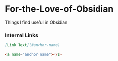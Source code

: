 # For-the-Love-of-Obsidian
Things I find useful in Obsidian


### Internal Links
```markdown
[Link Text](#anchor-name)
 
<a name="anchor-name"></a>
```
